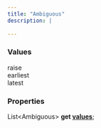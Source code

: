 ```yaml
---
title: "Ambiguous"
description: |
  
---
```



### Values

<dl>
<dt><span class="dart-code">raise</span></dt>
<dt><span class="dart-code">earliest</span></dt>
<dt><span class="dart-code">latest</span></dt>
</dl>


### Properties
<dl>
<dt>

<span class="dart-code">List\<Ambiguous> <strong>get [values](values)</strong>;</span>
</dt>
</dl>
